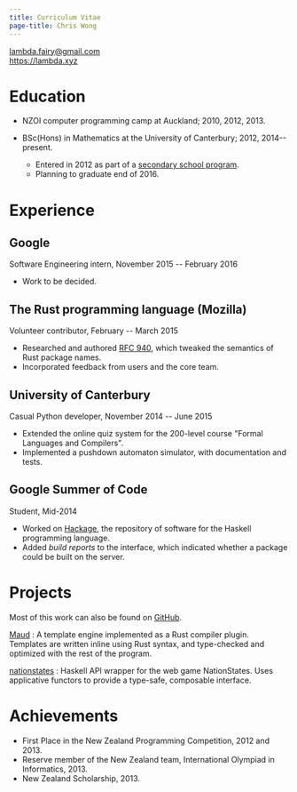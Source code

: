 ```yaml
---
title: Curriculum Vitae
page-title: Chris Wong
---
```



<lambda.fairy@gmail.com>  
<https://lambda.xyz>


Education
=========

* NZOI computer programming camp at Auckland; 2010, 2012, 2013.

* BSc(Hons) in Mathematics at the University of Canterbury; 2012, 2014--present.
    + Entered in 2012 as part of a [secondary school program][STAR].
    + Planning to graduate end of 2016.

[STAR]: http://www.canterbury.ac.nz/aqua/star/


Experience
==========

## Google

Software Engineering intern, November 2015 -- February 2016

* Work to be decided.


## The Rust programming language (Mozilla)

Volunteer contributor, February -- March 2015

* Researched and authored [RFC 940], which tweaked the semantics of Rust package names.
* Incorporated feedback from users and the core team.

[RFC 940]: https://github.com/rust-lang/rfcs/blob/master/text/0940-hyphens-considered-harmful.md


## University of Canterbury

Casual Python developer, November 2014 -- June 2015

* Extended the online quiz system for the 200-level course "Formal Languages and Compilers".
* Implemented a pushdown automaton simulator, with documentation and tests.


## Google Summer of Code

Student, Mid-2014

* Worked on [Hackage], the repository of software for the Haskell programming language.
* Added *build reports* to the interface, which indicated whether a package could be built on the server.

[Hackage]: https://hackage.haskell.org/


Projects
========

Most of this work can also be found on [GitHub].

[GitHub]: https://github.com/lfairy

[Maud](http://lfairy.gitbooks.io/maud/content/)
  : A template engine implemented as a Rust compiler plugin. Templates are written inline using Rust syntax, and type-checked and optimized with the rest of the program.

[nationstates](https://github.com/lfairy/nationstates)
  : Haskell API wrapper for the web game NationStates. Uses applicative functors to provide a type-safe, composable interface.


Achievements
============

* First Place in the New Zealand Programming Competition, 2012 and 2013.
* Reserve member of the New Zealand team, International Olympiad in Informatics, 2013.
* New Zealand Scholarship, 2013.
